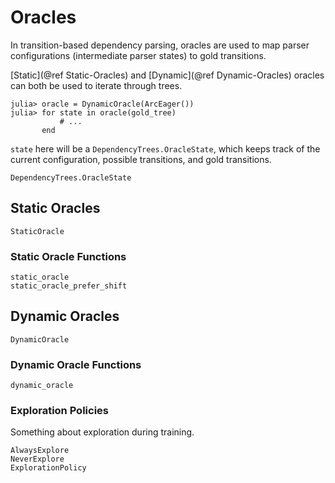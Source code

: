 # Oracles

In transition-based dependency parsing, oracles are used to map parser configurations (intermediate parser states) to gold transitions.

[Static](@ref Static-Oracles) and [Dynamic](@ref Dynamic-Oracles) oracles can both be used to iterate through trees.

```julia-repl
julia> oracle = DynamicOracle(ArcEager())
julia> for state in oracle(gold_tree)
           # ...
	   end
```

`state` here will be a `DependencyTrees.OracleState`, which keeps track of the current configuration, possible transitions, and gold transitions.

```@docs
DependencyTrees.OracleState
```

## Static Oracles

```@docs
StaticOracle
```

### Static Oracle Functions

```@docs
static_oracle
static_oracle_prefer_shift
```

## Dynamic Oracles

```@docs
DynamicOracle
```

### Dynamic Oracle Functions

```@docs
dynamic_oracle
```

### Exploration Policies

Something about exploration during training.

```@docs
AlwaysExplore
NeverExplore
ExplorationPolicy
```
